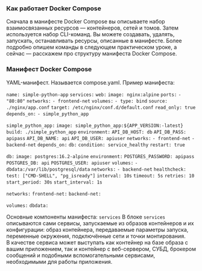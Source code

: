 ### Как работает Docker Compose
Сначала в манифесте Docker Compose вы описываете набор взаимосвязанных ресурсов — контейнеров, сетей и томов. Затем используется набор CLI-команд. Вы можете создавать, удалять, запускать, останавливать ресурсы, описанные в манифесте. Более подробно опишем команды в следующем практическом уроке, а сейчас — расскажем про структуру манифеста Docker Compose.
### Манифест Docker Compose
YAML-манифест. Называется compose.yaml. 
Пример манифеста:

`name: simple-python-app`
`services:`
  `web:`
    `image: nginx:alpine`
    `ports:`
      `- "80:80"`
    `networks:`
      `- frontend-net`
    `volumes:`
      `- type: bind`
        `source: ./nginx/app.conf`
        `target: /etc/nginx/conf.d/default.conf`
        `read_only: true`
    `depends_on:`
      `- simple_python_app`

  `simple_python_app:`
    `image: simple_python_app:${APP_VERSION:-latest}`
    `build: ./simple_python_app`
    `environment:`
      `API_DB_HOST: db`
      `API_DB_PASS: apipass`
      `API_DB_NAME: api`
      `API_DB_USER: apiuser`
    `networks:`
      `- frontend-net`
      `- backend-net`
    `depends_on:`
      `db:`
        `condition: service_healthy`
        `restart: true`

  `db:`
    `image: postgres:16.2-alpine`
    `environment:`
      `POSTGRES_PASSWORD: apipass`
      `POSTGRES_DB: api`
      `POSTGRES_USER: apiuser`
    `volumes:`
      `- dbdata:/var/lib/postgresql/data`
    `networks:`
      `- backend-net`
    `healthcheck:`
      `test: ["CMD-SHELL", "pg_isready"]`
      `interval: 10s`
      `timeout: 5s`
      `retries: 10`
      `start_period: 30s`
      `start_interval: 1s`

`networks:`
  `frontend-net:`
  `backend-net:`

`volumes:`
  `dbdata:`

Основные компоненты манифеста:
`services` 
В блоке `services` описываются сами сервисы, запускаемые из образов контейнеров и их конфигурации: образ контейнера, передаваемые параметры запуска, переменные окружения, подключённые сети и точки монтирования. В качестве сервиса может выступать как контейнер на базе образа с вашим приложением, так и контейнер с веб-сервером, СУБД, брокером сообщений и подобными вспомогательными сервисами, необходимыми для работы приложения.
